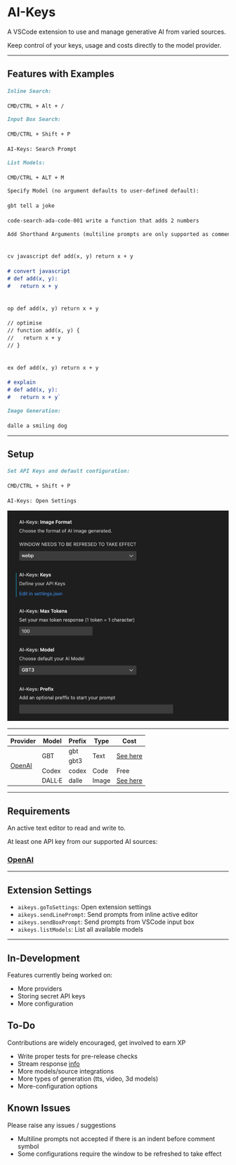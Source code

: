 # AI-Keys

A VSCode extension to use and manage generative AI from varied sources.

Keep control of your keys, usage and costs directly to the model provider.

---

## Features with Examples

```md
Inline Search:

CMD/CTRL + Alt + /
```

```md
Input Box Search:

CMD/CTRL + Shift + P

AI-Keys: Search Prompt
```

```md
List Models:

CMD/CTRL + ALT + M
```

```md
Specify Model (no argument defaults to user-defined default):

gbt tell a joke

code-search-ada-code-001 write a function that adds 2 numbers
```

```md
Add Shorthand Arguments (multiline prompts are only supported as comments):


cv javascript def add(x, y) return x + y

# convert javascript 
# def add(x, y):
#   return x + y


op def add(x, y) return x + y

// optimise
// function add(x, y) {
//   return x + y
// }


ex def add(x, y) return x + y

# explain
# def add(x, y):
#   return x + y`
```

```md
Image Generation:

dalle a smiling dog
```

---

## Setup

```md
Set API Keys and default configuration:

CMD/CTRL + Shift + P

AI-Keys: Open Settings
```
  
![AI-Keys Settings](https://github.com/tomcodedthis/AI-Keys/blob/main/images/aikeys-settings.png?raw=true)

---

<!-- markdownlint-disable -->
<table>
    <thead>
        <tr>
            <th>Provider</th>
            <th>Model</th>
            <th>Prefix</th>
            <th>Type</th>
            <th>Cost</th>
        </tr>
    </thead>
    <tbody>
        <tr>
            <td rowspan=4><a href="https://platform.openai.com/">OpenAI</a></td>
            <td rowspan=2>GBT</td>
            <td>gbt</td>
            <td rowspan=2>Text</td>
            <td rowspan=2><a href="https://openai.com/pricing#language-models">See here</a></td>
        </tr>
        <tr>
            <td>gbt3</td>
        </tr>
        <tr>
            <td>Codex</td>
            <td>codex</td>
            <td>Code</td>
            <td>Free</td>
        </tr>
        <tr>
            <td>DALL·E</td>
            <td>dalle</td>
            <td>Image</td>
            <td><a href="https://openai.com/pricing#image-models">See here</a></td>
        </tr>
    </tbody>
</table>
<!-- markdownlint-restore -->

---

## Requirements

An active text editor to read and write to.

At least one API key from our supported AI sources:

### [OpenAI](https://platform.openai.com/account/api-keys)

---

## Extension Settings

- `aikeys.goToSettings`: Open extension settings
- `aikeys.sendLinePrompt`: Send prompts from inline active editor
- `aikeys.sendBoxPrompt`: Send prompts from VSCode input box
- `aikeys.listModels`: List all available models

---

## In-Development

Features currently being worked on:

- More providers
- Storing secret API keys
- More configuration

## To-Do

Contributions are widely encouraged, get involved to earn XP

- Write proper tests for pre-release checks
- Stream response [info](https://github.com/openai/openai-node/issues/18)
- More models/source integrations
- More types of generation (tts, video, 3d models)
- More-configuration options

## Known Issues

Please raise any issues / suggestions

- Multiline prompts not accepted if there is an indent before comment symbol
- Some configurations require the window to be refreshed to take effect

